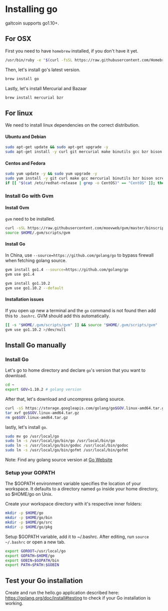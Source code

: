 # Installing go

galtcoin supports go1.10+.

## For OSX
First you need to have `homebrew` installed, if you don't have it yet.

```sh
/usr/bin/ruby -e "$(curl -fsSL https://raw.githubusercontent.com/Homebrew/install/master/install)"
```

Then, let's install go's latest version.

```sh
brew install go
```

Lastly, let's install Mercurial and Bazaar

```sh
brew install mercurial bzr
```

## For linux
We need to install linux dependencies on the correct distribution.

#### Ubuntu and Debian
```sh
sudo apt-get update && sudo apt-get upgrade -y
sudo apt-get install -y curl git mercurial make binutils gcc bzr bison libgmp3-dev screen gcc build-essential
```

#### Centos and Fedora
```sh
sudo yum update -y && sudo yum upgrade -y
sudo yum install -y git curl make gcc mercurial binutils bzr bison screen
if [[ "$(cat /etc/redhat-release | grep -o CentOS)" == "CentOS" ]]; then sudo yum install -y build-essential libgmp3-dev; else sudo yum groupinstall -y "Development Tools" "Development Libraries" && sudo yum install -y gmp; fi;
```

### Install Go with Gvm
#### Install Gvm
`gvm` need to be installed.

```sh
curl -sSL https://raw.githubusercontent.com/moovweb/gvm/master/binscripts/gvm-installer > gvm-installer && chmod a+x gvm-installer &&
source $HOME/.gvm/scripts/gvm
```

#### Install Go
In China, use `--source=https://github.com/golang/go` to bypass firewall when fetching golang source.

```sh
gvm install go1.4 --source=https://github.com/golang/go
gvm use go1.4

gvm install go1.10.2
gvm use go1.10.2 --default
```

#### Installation issues
If you open up new a terminal and the `go` command is not found then add this to `.bashrc`. GVM should add this automatically.

```sh
[[ -s "$HOME/.gvm/scripts/gvm" ]] && source "$HOME/.gvm/scripts/gvm"
gvm use go1.10.2 >/dev/null
```

## Install Go manually
### Install Go

Let's go to home directory and declare `go`'s version that you want to download.

```sh
cd ~
export GOV=1.10.2 # golang version
```

After that, let's download and uncompress golang source.

```sh
curl -sS https://storage.googleapis.com/golang/go$GOV.linux-amd64.tar.gz > go$GOV.linux-amd64.tar.gz
tar xvf go$GOV.linux-amd64.tar.gz
rm go$GOV.linux-amd64.tar.gz
```

lastly, let's install `go`.

```sh
sudo mv go /usr/local/go
sudo ln -s /usr/local/go/bin/go /usr/local/bin/go
sudo ln -s /usr/local/go/bin/godoc /usr/local/bin/godoc
sudo ln -s /usr/local/go/bin/gofmt /usr/local/bin/gofmt
```

Note: Find any golang source version at [Go Website](https://golang.org/dl/)

### Setup your GOPATH
The $GOPATH environment variable specifies the location of your workspace. It defaults to a directory named `go` inside your home directory, so $HOME/go on Unix.

Create your workspace directory with it's respective inner folders:

```sh
mkdir -p $HOME/go
mkdir -p $HOME/go/bin
mkdir -p $HOME/go/src
mkdir -p $HOME/go/pkg
```

Setup $GOPATH variable, add it to ~/.bashrc. After editing, run `source ~/.bashrc` or open a new tab.

```sh
export GOROOT=/usr/local/go
export GOPATH=$HOME/go
export GOBIN=$GOPATH/bin
export PATH=$PATH:$GOBIN
```

## Test your Go installation
Create and run the hello.go application described here: https://golang.org/doc/install#testing to check if your Go installation is working.
